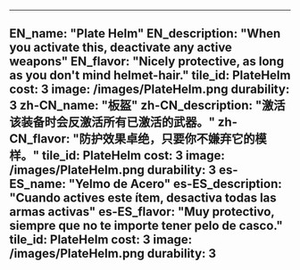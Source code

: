 ---

EN_name: "Plate Helm"
EN_description: "When you activate this, deactivate any active weapons"
EN_flavor: "Nicely protective, as long as you don't mind helmet-hair."
tile_id: PlateHelm
cost: 3
image: /images/PlateHelm.png
durability: 3
zh-CN_name: "板盔"
zh-CN_description: "激活该装备时会反激活所有已激活的武器。"
zh-CN_flavor: "防护效果卓绝，只要你不嫌弃它的模样。"
tile_id: PlateHelm
cost: 3
image: /images/PlateHelm.png
durability: 3
es-ES_name: "Yelmo de Acero"
es-ES_description: "Cuando actives este ítem, desactiva todas las armas activas"
es-ES_flavor: "Muy protectivo, siempre que no te importe tener pelo de casco."
tile_id: PlateHelm
cost: 3
image: /images/PlateHelm.png
durability: 3
---
